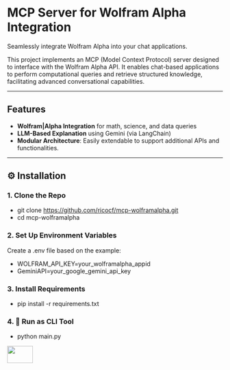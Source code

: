 # MCP Server for Wolfram Alpha Integration
Seamlessly integrate Wolfram Alpha into your chat applications.

This project implements an MCP (Model Context Protocol) server designed to interface with the Wolfram Alpha API. It enables chat-based applications to perform computational queries and retrieve structured knowledge, facilitating advanced conversational capabilities.

---

##  Features

- **Wolfram|Alpha Integration** for math, science, and data queries  
- **LLM-Based Explanation** using Gemini (via LangChain)  
- **Modular Architecture**: Easily extendable to support additional APIs and functionalities.
---

## ⚙️ Installation

### 1. Clone the Repo
- git clone https://github.com/ricocf/mcp-wolframalpha.git
- cd mcp-wolframalpha

### 2. Set Up Environment Variables
Create a .env file based on the example:
- WOLFRAM_API_KEY=your_wolframalpha_appid
- GeminiAPI=your_google_gemini_api_key

### 3. Install Requirements
- pip install -r requirements.txt

### 4. 🚀 Run as CLI Tool
- python main.py

<img src="https://media0.giphy.com/media/v1.Y2lkPTc5MGI3NjExYXFuY2t1M2VvcXl2emszeXJoZWI3dXZuNTNqaWloc3Uxd3phaGU5byZlcD12MV9pbnRlcm5hbF9naWZfYnlfaWQmY3Q9Zw/L8K62iTDkzGX6/giphy.gif" width="60" height="40" />
